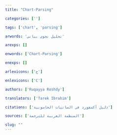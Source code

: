 ```yaml
---
title: "Chart-Parsing"

categories: ['']

tags: ['chart', 'parsing']

arwords: 'تحليل نحوي بياني'

arexps: []

enwords: ['Chart-Parsing']

enexps: []

arlexicons: ['ح']

enlexicons: ['C']

authors: ['Ruqayya Roshdy']

translators: ['Tarek Ibrahim']

citations: ['دليل أكسفورد في السانيات الحاسوبية']

sources: ['المنظمة العربية للترجمة']

slug: ""
---
```

